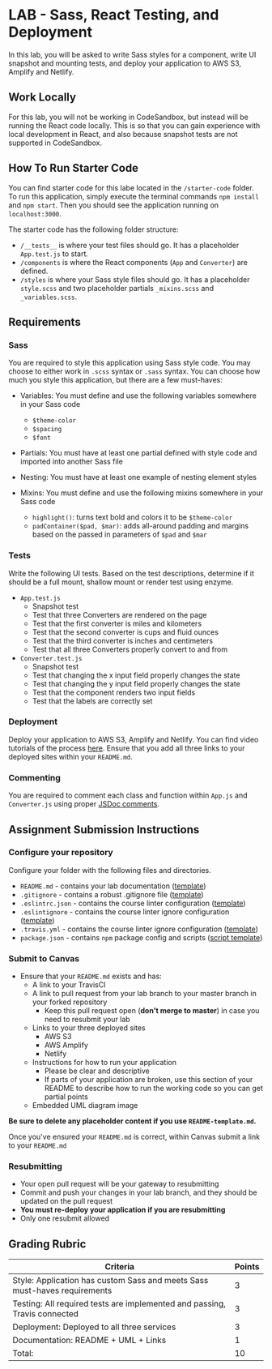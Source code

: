 # LAB - Sass, React Testing, and Deployment

In this lab, you will be asked to write Sass styles for a component, write UI snapshot and mounting tests, and deploy your application to AWS S3, Amplify and Netlify.

## Work Locally

For this lab, you will not be working in CodeSandbox, but instead will be running the React code locally. This is so that you can gain experience with local development in React, and also because snapshot tests are not supported in CodeSandbox.

## How To Run Starter Code

You can find starter code for this labe located in the `/starter-code` folder. To run this application, simply execute the terminal commands `npm install` and `npm start`. Then you should see the application running on `localhost:3000`.

The starter code has the following folder structure:

-   `/__tests__` is where your test files should go. It has a placeholder `App.test.js` to start.
-   `/components` is where the React components (`App` and `Converter`) are defined.
-   `/styles` is where your Sass style files should go. It has a placeholder `style.scss` and two placeholder partials `_mixins.scss` and `_variables.scss`.

## Requirements

### Sass

You are required to style this application using Sass style code. You may choose to either work in `.scss` syntax or `.sass` syntax. You can choose how much you style this application, but there are a few must-haves:

-   Variables: You must define and use the following variables somewhere in your Sass code
    -   `$theme-color`
    -   `$spacing`
    -   `$font`
-   Partials: You must have at least one partial defined with style code and imported into another Sass file
-   Nesting: You must have at least one example of nesting element styles
-   Mixins: You must define and use the following mixins somewhere in your Sass code

    -   `highlight()`: turns text bold and colors it to be `$theme-color`
    -   `padContainer($pad, $mar)`: adds all-around padding and margins based on the passed in parameters of `$pad` and `$mar`

### Tests

Write the following UI tests. Based on the test descriptions, determine if it should be a full mount, shallow mount or render test using enzyme.

-   `App.test.js`
    -   Snapshot test
    -   Test that three Converters are rendered on the page
    -   Test that the first converter is miles and kilometers
    -   Test that the second converter is cups and fluid ounces
    -   Test that the third converter is inches and centimeters
    -   Test that all three Converters properly convert to and from
-   `Converter.test.js`
    -   Snapshot test
    -   Test that changing the x input field properly changes the state
    -   Test that changing the y input field properly changes the state
    -   Test that the component renders two input fields
    -   Test that the labels are correctly set

### Deployment

Deploy your application to AWS S3, Amplify and Netlify. You can find video tutorials of the process [here](../README.md#Deploying). Ensure that you add all three links to your deployed sites within your `README.md`.

### Commenting

You are required to comment each class and function within `App.js` and `Converter.js` using proper [JSDoc comments](https://devhints.io/jsdoc).

## Assignment Submission Instructions

### Configure your repository

Configure your folder with the following files and directories.

-   `README.md` - contains your lab documentation ([template](https://github.com/codefellows/seattle-javascript-401n14/blob/master/reference/submission-instructions/labs/README-template.md))
-   `.gitignore` - contains a robust .gitignore file ([template](https://github.com/codefellows/seattle-javascript-401n14/blob/master/configs/.gitignore))
-   `.eslintrc.json` - contains the course linter configuration ([template](https://github.com/codefellows/seattle-javascript-401n14/blob/master/configs/.eslintrc.json))
-   `.eslintignore` - contains the course linter ignore configuration ([template](https://github.com/codefellows/seattle-javascript-401n14/blob/master/configs/.eslintignore))
-   `.travis.yml` - contains the course linter ignore configuration ([template](https://github.com/codefellows/seattle-javascript-401n14/blob/master/configs/.travis.yml))
-   `package.json` - contains `npm` package config and scripts ([script template](https://github.com/codefellows/seattle-javascript-401n14/blob/master/configs/package.json.notes))

### Submit to Canvas

-   Ensure that your `README.md` exists and has:
    -   A link to your TravisCI
    -   A link to pull request from your lab branch to your master branch in your forked repository
        -   Keep this pull request open (**don't merge to master**) in case you need to resubmit your lab
    -   Links to your three deployed sites
        -   AWS S3
        -   AWS Amplify
        -   Netlify
    -   Instructions for how to run your application
        -   Please be clear and descriptive
        -   If parts of your application are broken, use this section of your README to describe how to run the working code so you can get partial points
    -   Embedded UML diagram image

**Be sure to delete any placeholder content if you use `README-template.md`.**

Once you've ensured your `README.md` is correct, within Canvas submit a link to your `README.md`

### Resubmitting

-   Your open pull request will be your gateway to resubmitting
-   Commit and push your changes in your lab branch, and they should be updated on the pull request
-   **You must re-deploy your application if you are resubmitting**
-   Only one resubmit allowed

## Grading Rubric

| Criteria                                                                  | Points |
| ------------------------------------------------------------------------- | ------ |
| Style: Application has custom Sass and meets Sass must-haves requirements | 3      |
| Testing: All required tests are implemented and passing, Travis connected | 3      |
| Deployment: Deployed to all three services                                | 3      |
| Documentation: README + UML + Links                                       | 1      |
| Total:                                                                    | 10     |
